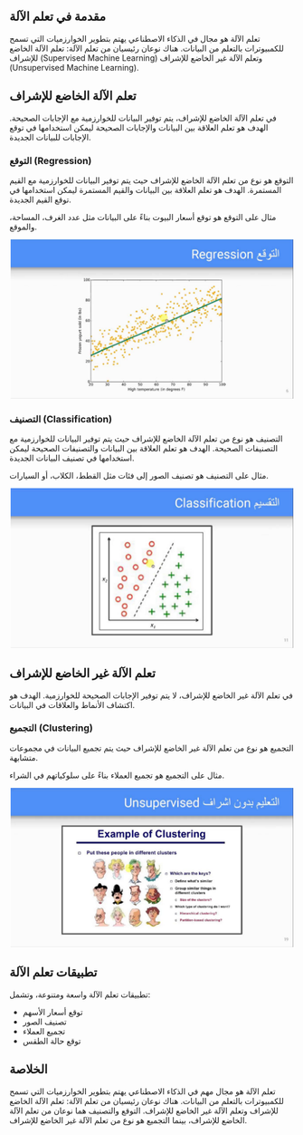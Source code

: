 ## مقدمة في تعلم الآلة

تعلم الآلة هو مجال في الذكاء الاصطناعي يهتم بتطوير الخوارزميات التي تسمح للكمبيوترات بالتعلم من البيانات. هناك نوعان رئيسيان من تعلم الآلة: تعلم الآلة الخاضع للإشراف (Supervised Machine Learning) وتعلم الآلة غير الخاضع للإشراف (Unsupervised Machine Learning).

## تعلم الآلة الخاضع للإشراف

في تعلم الآلة الخاضع للإشراف، يتم توفير البيانات للخوارزمية مع الإجابات الصحيحة. الهدف هو تعلم العلاقة بين البيانات والإجابات الصحيحة ليمكن استخدامها في توقع الإجابات للبيانات الجديدة.

### التوقع (Regression)

التوقع هو نوع من تعلم الآلة الخاضع للإشراف حيث يتم توفير البيانات للخوارزمية مع القيم المستمرة. الهدف هو تعلم العلاقة بين البيانات والقيم المستمرة ليمكن استخدامها في توقع القيم الجديدة.

مثال على التوقع هو توقع أسعار البيوت بناءً على البيانات مثل عدد الغرف، المساحة، والموقع.

<div style="text-align:center">
<img src="tmp/frames/keyframes/00-07-20-000.jpg" alt="رسم يوضح العلاقة بين درجة الحرارة ومبيعات الزبادي المجمد" width="500"/>
</div>

### التصنيف (Classification)

التصنيف هو نوع من تعلم الآلة الخاضع للإشراف حيث يتم توفير البيانات للخوارزمية مع التصنيفات الصحيحة. الهدف هو تعلم العلاقة بين البيانات والتصنيفات الصحيحة ليمكن استخدامها في تصنيف البيانات الجديدة.

مثال على التصنيف هو تصنيف الصور إلى فئات مثل القطط، الكلاب، أو السيارات.

<div style="text-align:center">
<img src="tmp/frames/keyframes/00-12-00-000.jpg" alt="رسم يوضح مشكلة التصنيف الثنائي" width="500"/>
</div>

## تعلم الآلة غير الخاضع للإشراف

في تعلم الآلة غير الخاضع للإشراف، لا يتم توفير الإجابات الصحيحة للخوارزمية. الهدف هو اكتشاف الأنماط والعلاقات في البيانات.

### التجميع (Clustering)

التجميع هو نوع من تعلم الآلة غير الخاضع للإشراف حيث يتم تجميع البيانات في مجموعات متشابهة.

مثال على التجميع هو تجميع العملاء بناءً على سلوكياتهم في الشراء.

<div style="text-align:center">
<img src="tmp/frames/keyframes/00-17-20-000.jpg" alt="رسم يوضح تجميع الوجوه الكرتونية" width="500"/>
</div>

## تطبيقات تعلم الآلة

تطبيقات تعلم الآلة واسعة ومتنوعة، وتشمل:

* توقع أسعار الأسهم
* تصنيف الصور
* تجميع العملاء
* توقع حالة الطقس

## الخلاصة

تعلم الآلة هو مجال مهم في الذكاء الاصطناعي يهتم بتطوير الخوارزميات التي تسمح للكمبيوترات بالتعلم من البيانات. هناك نوعان رئيسيان من تعلم الآلة: تعلم الآلة الخاضع للإشراف وتعلم الآلة غير الخاضع للإشراف. التوقع والتصنيف هما نوعان من تعلم الآلة الخاضع للإشراف، بينما التجميع هو نوع من تعلم الآلة غير الخاضع للإشراف.